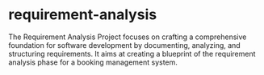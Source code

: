 # requirement-analysis
The Requirement Analysis Project focuses on crafting a comprehensive foundation for software development by documenting, analyzing, and structuring requirements. It aims at creating a blueprint of the requirement analysis phase for a booking management system. 
